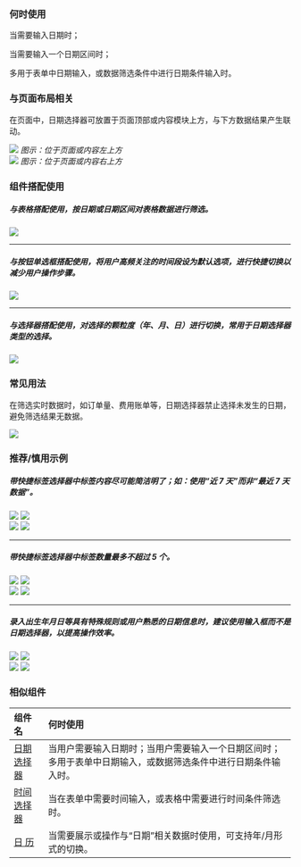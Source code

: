 ### 何时使用

当需要输入日期时；

当需要输入一个日期区间时；

多用于表单中日期输入，或数据筛选条件中进行日期条件输入时。

### 与页面布局相关

在页面中，日期选择器可放置于页面顶部或内容模块上方，与下方数据结果产生联动。

<div class="legend">
  <div class="item">
    <img src="https://tdesign.gtimg.com/site/design/guide/date-picker/date-picker-1@2x.png" />
    <em>图示：位于页面或内容左上方</em>
  </div>

  <div class="item">
    <img src="https://tdesign.gtimg.com/site/design/guide/date-picker/date-picker-2@2x.png" />
    <em>图示：位于页面或内容右上方</em>
  </div>
</div>

### 组件搭配使用

##### 与表格搭配使用，按日期或日期区间对表格数据进行筛选。

<img src="https://tdesign.gtimg.com/site/design/guide/date-picker/date-picker-3@2x.png" />

<hr />

##### 与按钮单选框搭配使用，将用户高频关注的时间段设为默认选项，进行快捷切换以减少用户操作步骤。

<img src="https://tdesign.gtimg.com/site/design/guide/date-picker/date-picker-4@2x.png" />

<hr />

##### 与选择器搭配使用，对选择的颗粒度（年、月、日）进行切换，常用于日期选择器类型的选择。

<img src="https://tdesign.gtimg.com/site/design/guide/date-picker/date-picker-5@2x.png" />

### 常见用法

在筛选实时数据时，如订单量、费用账单等，日期选择器禁止选择未发生的日期，避免筛选结果无数据。

<div class="legend">
  <div class="item">
    <img src="https://tdesign.gtimg.com/site/design/guide/date-picker/date-picker-6@2x.png" />
  </div>
</div>

### 推荐/慎用示例

##### 带快捷标签选择器中标签内容尽可能简洁明了；如：使用“近 7 天”而非“最近 7 天数据”。

<div class="legend">
  <div class="item">
    <img src="https://tdesign.gtimg.com/site/design/guide/date-picker/date-picker-7@2x.png" />
    <img class="tag" src="https://tdesign.gtimg.com/site/doc/good.png" />
  </div>
  
  <div class="item">
    <img src="https://tdesign.gtimg.com/site/design/guide/date-picker/date-picker-8@2x.png" />
    <img class="tag" src="https://tdesign.gtimg.com/site/doc/bad.png" />
  </div>
</div>

<hr />

##### 带快捷标签选择器中标签数量最多不超过 5 个。

<div class="legend">
  <div class="item">
    <img src="https://tdesign.gtimg.com/site/design/guide/date-picker/date-picker-9@2x.png" />
    <img class="tag" src="https://tdesign.gtimg.com/site/doc/good.png" />
  </div>
  
  <div class="item">
    <img src="https://tdesign.gtimg.com/site/design/guide/date-picker/date-picker-10@2x.png" /> 
    <img class="tag" src="https://tdesign.gtimg.com/site/doc/bad.png" />
  </div>
</div>

<hr />

##### 录入出生年月日等具有特殊规则或用户熟悉的日期信息时，建议使用输入框而不是日期选择器，以提高操作效率。

<div class="legend">
  <div class="item">
    <img src="https://tdesign.gtimg.com/site/design/guide/date-picker/date-picker-11@2x.png" />
    <img class="tag" src="https://tdesign.gtimg.com/site/doc/good.png" />
  </div>
  
  <div class="item">
    <img src="https://tdesign.gtimg.com/site/design/guide/date-picker/date-picker-12@2x.png" /> 
    <img class="tag" src="https://tdesign.gtimg.com/site/doc/bad.png" />
  </div>
</div>

### 相似组件

| 组件名                     | 何时使用                                                                                                       |
| :------------------------- | :------------------------------------------------------------------------------------------------------------- |
| [日期选择器](./datepicker) | 当用户需要输入日期时；当用户需要输入一个日期区间时；多用于表单中日期输入，或数据筛选条件中进行日期条件输入时。 |
| [时间选择器](./timepicker) | 当在表单中需要时间输入，或表格中需要进行时间条件筛选时。                                                       |
| [日 历](./Calendar)        | 当需要展示或操作与“日期”相关数据时使用，可支持年/月形式的切换。                                                |
